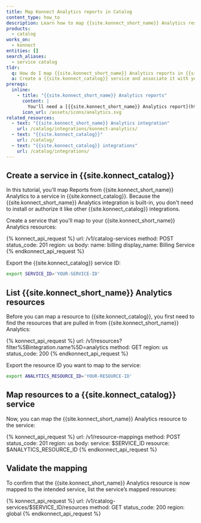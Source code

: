 ```yaml
---
title: Map Konnect Analytics reports in Catalog
content_type: how_to
description: Learn how to map {{site.konnect_short_name}} Analytics resources in {{site.konnect_catalog}} to visualize Analytics Reports.
products:
  - catalog
works_on:
  - konnect
entities: []
search_aliases:
  - service catalog
tldr:
  q: How do I map {{site.konnect_short_name}} Analytics reports in {{site.konnect_catalog}}?
  a: Create a {{site.konnect_catalog}} service and associate it with your {{site.konnect_short_name}} Analytics resources to visualize Analytics Reports.
prereqs:
  inline:
    - title: "{{site.konnect_short_name}} Analytics reports"
      content: |
        You'll need a [{{site.konnect_short_name}} Analytics report](https://cloud.konghq.com/analytics/reports) to ingest in {{site.konnect_catalog}} as resources.
      icon_url: /assets/icons/analytics.svg
related_resources:
  - text: "{{site.konnect_short_name}} Analytics integration"
    url: /catalog/integrations/konnect-analytics/
  - text: "{{site.konnect_catalog}}"
    url: /catalog/
  - text: "{{site.konnect_catalog}} integrations"
    url: /catalog/integrations/
---
```


## Create a service in {{site.konnect_catalog}}

In this tutorial, you'll map Reports from {{site.konnect_short_name}} Analytics to a service in {{site.konnect_catalog}}. Because the {{site.konnect_short_name}} Analytics integration is built-in, you don't need to install or authorize it like other {{site.konnect_catalog}} integrations. 

Create a service that you'll map to your {{site.konnect_short_name}} Analytics resources:

<!--vale off-->
{% konnect_api_request %}
url: /v1/catalog-services
method: POST
status_code: 201
region: us
body:
  name: billing
  display_name: Billing Service
{% endkonnect_api_request %}
<!--vale on-->

Export the {{site.konnect_catalog}} service ID:

```sh
export SERVICE_ID='YOUR-SERVICE-ID'
```

## List {{site.konnect_short_name}} Analytics resources

Before you can map a resource to {{site.konnect_catalog}}, you first need to find the resources that are pulled in from {{site.konnect_short_name}} Analytics:

<!--vale off-->
{% konnect_api_request %}
url: /v1/resources?filter%5Bintegration.name%5D=analytics
method: GET
region: us
status_code: 200
{% endkonnect_api_request %}
<!--vale on-->

Export the resource ID you want to map to the service:

```sh
export ANALYTICS_RESOURCE_ID='YOUR-RESOURCE-ID'
```

## Map resources to a {{site.konnect_catalog}} service

Now, you can map the {{site.konnect_short_name}} Analytics resource to the service:

<!--vale off-->
{% konnect_api_request %}
url: /v1/resource-mappings
method: POST
status_code: 201
region: us
body:
  service: $SERVICE_ID
  resource: $ANALYTICS_RESOURCE_ID
{% endkonnect_api_request %}
<!--vale on-->

## Validate the mapping

To confirm that the {{site.konnect_short_name}} Analytics resource is now mapped to the intended service, list the service’s mapped resources:

<!--vale off-->
{% konnect_api_request %}
url: /v1/catalog-services/$SERVICE_ID/resources
method: GET
status_code: 200
region: global
{% endkonnect_api_request %}
<!--vale on-->